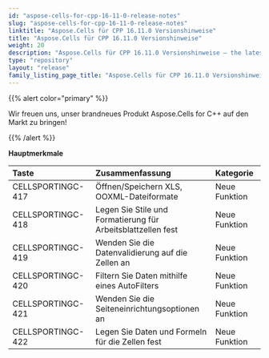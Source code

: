 ```yaml
---
id: "aspose-cells-for-cpp-16-11-0-release-notes"
slug: "aspose-cells-for-cpp-16-11-0-release-notes"
linktitle: "Aspose.Cells für CPP 16.11.0 Versionshinweise"
title: "Aspose.Cells für CPP 16.11.0 Versionshinweise"
weight: 20
description: "Aspose.Cells für CPP 16.11.0 Versionshinweise – the latest updates and fixes."
type: "repository"
layout: "release"
family_listing_page_title: "Aspose.Cells für CPP 16.11.0 Versionshinweise"
---
```

{{% alert color="primary" %}} 

Wir freuen uns, unser brandneues Produkt Aspose.Cells for C++ auf den Markt zu bringen!

{{% /alert %}} 

**Hauptmerkmale**

|**Taste** |**Zusammenfassung** |**Kategorie** |
|:- |:- |:- |
|CELLSPORTINGC-417|Öffnen/Speichern XLS, OOXML-Dateiformate|Neue Funktion|
|CELLSPORTINGC-418|Legen Sie Stile und Formatierung für Arbeitsblattzellen fest|Neue Funktion|
|CELLSPORTINGC-419|Wenden Sie die Datenvalidierung auf die Zellen an|Neue Funktion|
|CELLSPORTINGC-420|Filtern Sie Daten mithilfe eines AutoFilters|Neue Funktion|
|CELLSPORTINGC-421                 |Wenden Sie die Seiteneinrichtungsoptionen an|Neue Funktion|
|CELLSPORTINGC-422|Legen Sie Daten und Formeln für die Zellen fest|Neue Funktion|

